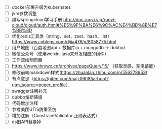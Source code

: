 - [ ] docker部署升级为kubernates
- [ ] jvm参数调整
- [ ] 编写springcloud学习手册 http://doc.ruoyi.vip/ruoyi-cloud/cloud/auth.html#%E5%9F%BA%E6%9C%AC%E4%BB%8B%E7%BB%8D
- [ ] 优化redis工具类（string、set、zset、hash、list） https://www.cnblogs.com/dijia478/p/8058775.html
- [ ] 用户地图（百度地图api + 数据库ip + mongodb -> dubbo）
- [ ] 微信公众号（使用weixin-java来开发相应的组件）
- [ ] 工作流绘制页面
- [ ] https://www.throwx.cn/archives/pageQuery/15/ （获取灵感，充电蓄能）
- [ ] 修改前端markdown样式(https://zhuanlan.zhihu.com/p/556278953)
- [ ] 有点意思（https://gitee.com/majz0908/jarboot?utm_source=poper_profile）
- [ ] swagger注解补充
- [ ] dubbo熔断降级
- [ ] 代码增加注释
- [ ] 参考美团GTIS防重系统
- [ ] 增加注解（ConstraintValidator 正则表达式）
- [ ] es旧API替换掉
